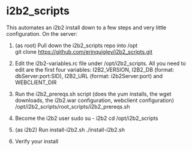 # i2b2_scripts
This automates an i2b2 install down to a few steps and very little configuration.
On the server:

1. (as root) Pull down the i2b2_scripts repo into /opt                                 
   git clone https://github.com/erinquigley/i2b2_scripts.git

2. Edit the i2b2-variables.rc file under /opt/i2b2_scripts. All you need to edit are the first four variables: I2B2_VERSION, I2B2_DB (format: dbServer:port:SID), I2B2_URL (format: i2b2Server:port) and WEBCLIENT_DIR

3. Run the i2b2_prereqs.sh script (does the yum installs, the wget downloads, the i2b2.war configuration, webclient configuration)
   /opt/i2b2_scripts/root_scripts/i2b2_prereqs.sh
3. Become the i2b2 user
   sudo su - i2b2
   cd /opt/i2b2_scripts
4. (as i2b2) Run install-i2b2.sh
   ./install-i2b2.sh
5. Verify your install
